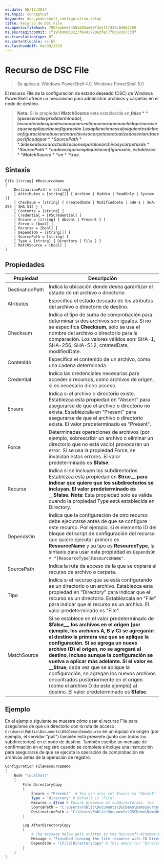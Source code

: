 ```yaml
---
ms.date: 06/12/2017
ms.topic: conceptual
keywords: dsc,powershell,configuration,setup
title: Recurso de DSC File
ms.openlocfilehash: 7964eabe5f4585600ae80f3e5ff7439c0d954769
ms.sourcegitcommit: cf195b090b3223fa4917206dfec7f0b603873cdf
ms.translationtype: HT
ms.contentlocale: es-ES
ms.lasthandoff: 04/09/2018
---
```

# <a name="dsc-file-resource"></a>Recurso de DSC File

> Se aplica a: Windows PowerShell 4.0, Windows PowerShell 5.0

El recurso File de la configuración de estado deseado (DSC) de Windows PowerShell ofrece un mecanismo para administrar archivos y carpetas en el nodo de destino.

>**Nota:** Si la propiedad **MatchSource** está establecida en **$false** (que es el valor predeterminado), los contenidos que desea copiar se almacenarán en caché la primera vez que se aplique la configuración.
>Las aplicaciones subsiguientes de la configuración no buscarán archivos o carpetas actualizados en la ruta especificada por **SourcePath**. Si desea buscar actualizaciones para los archivos y carpetas de **SourcePath** cada vez que se aplique la configuración, establezca **MatchSource** en **$true**.

## <a name="syntax"></a>Sintaxis
```
File [string] #ResourceName
{
    DestinationPath = [string]
    [ Attributes = [string[]] { Archive | Hidden | ReadOnly | System }]
    [ Checksum = [string] { CreatedDate | ModifiedDate | SHA-1 | SHA-256 | SHA-512 } ]
    [ Contents = [string] ]
    [ Credential = [PSCredential] ]
    [ Ensure = [string] { Absent | Present } ]
    [ Force = [bool] ]
    [ Recurse = [bool] ]
    [ DependsOn = [string[]] ]
    [ SourcePath = [string] ]
    [ Type = [string] { Directory | File } ]
    [ MatchSource = [bool] ]
}
```

## <a name="properties"></a>Propiedades

|  Propiedad  |  Descripción   |
|---|---|
| DestinationPath| Indica la ubicación donde desea garantizar el estado de un archivo o directorio.|
| Atributos| Especifica el estado deseado de los atributos del archivo o directorio de destino.|
| Checksum| Indica el tipo de suma de comprobación para determinar si dos archivos son iguales. Si no se especifica __Checksum__, solo se usa el nombre del archivo o directorio para la comparación. Los valores válidos son: SHA-1, SHA-256, SHA-512, createdDate, modifiedDate.|
| Contenido| Especifica el contenido de un archivo, como una cadena determinada.|
| Credential| Indica las credenciales necesarias para acceder a recursos, como archivos de origen, si es necesario dicho acceso.|
| Ensure| Indica si el archivo o directorio existe. Establezca esta propiedad en "Absent" para asegurarse de que el archivo o directorio no exista. Establézcala en "Present" para asegurarse de que el archivo o directorio exista. El valor predeterminado es "Present".|
| Force| Determinadas operaciones de archivos (por ejemplo, sobrescribir un archivo o eliminar un directorio que no está vacío) provocarán un error. Si se usa la propiedad Force, se invalidan estos errores. El valor predeterminado es __$false__.|
| Recurse| Indica si se incluyen los subdirectorios. Establezca esta propiedad en __$true__ para indicar que quiere que los subdirectorios se incluyan. El valor predeterminado es __$false__. **Nota**: Esta propiedad solo es válida cuando la propiedad Type está establecida en Directory.|
| DependsOn | Indica que la configuración de otro recurso debe ejecutarse antes de que se configure este recurso. Por ejemplo, si el elemento ID del bloque del script de configuración del recurso que quiere ejecutar primero es __ResourceName__ y su tipo es __ResourceType__, la sintaxis para usar esta propiedad es `DependsOn = "[ResourceType]ResourceName"`.|
| SourcePath| Indica la ruta de acceso de la que se copiará el recurso de archivo o carpeta.|
| Tipo| Indica si el recurso que se está configurando es un directorio o un archivo. Establezca esta propiedad en "Directory" para indicar que el recurso es un directorio. Establézcala en "File" para indicar que el recurso es un archivo. El valor predeterminado es "File".|
| MatchSource| Si se establece en el valor predeterminado de __$false__, los archivos en el origen (por ejemplo, los archivos A, B y C) se agregarán al destino la primera vez que se aplique la configuración. Si se agrega un nuevo archivo (D) al origen, no se agregará al destino, incluso aunque la configuración se vuelva a aplicar más adelante. Si el valor es __$true__, cada vez que se aplique la configuración, se agregan los nuevos archivos encontrados posteriormente en el origen (como el archivo D de este ejemplo) al destino. El valor predeterminado es **$false**.|

## <a name="example"></a>Ejemplo

En el ejemplo siguiente se muestra cómo usar el recurso File para asegurarse de que un directorio con la ruta de acceso `C:\Users\Public\Documents\DSCDemo\DemoSource` en un equipo de origen (por ejemplo, el servidor "pull") también está presente (junto con todos los subdirectorios) en el nodo de destino. También escribe un mensaje de confirmación en el registro cuando se complete e incluye una instrucción para asegurarse de que se ejecuta la operación de comprobación de archivos antes de la operación de registro.

```powershell
Configuration FileResourceDemo
{
    Node "localhost"
    {
        File DirectoryCopy
        {
            Ensure = "Present"  # You can also set Ensure to "Absent"
            Type = "Directory" # Default is "File".
            Recurse = $true # Ensure presence of subdirectories, too
            SourcePath = "C:\Users\Public\Documents\DSCDemo\DemoSource"
            DestinationPath = "C:\Users\Public\Documents\DSCDemo\DemoDestination"
        }

        Log AfterDirectoryCopy
        {
            # The message below gets written to the Microsoft-Windows-Desired State Configuration/Analytic log
            Message = "Finished running the file resource with ID DirectoryCopy"
            DependsOn = "[File]DirectoryCopy" # This means run "DirectoryCopy" first.
        }
    }
}
```